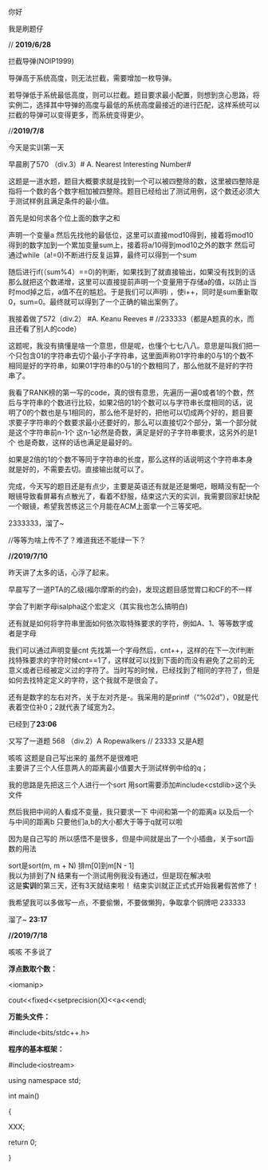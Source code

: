 你好

我是刷题仔

// **2019/6/28**

拦截导弹\(NOIP1999\)

导弹高于系统高度，则无法拦截，需要增加一枚导弹。

若导弹低于系统最低高度，则可以拦截。题目要求最小配置，则想到贪心思路，将实例二，选择其中导弹的高度与最低的系统高度最接近的进行匹配，这样系统可以拦截的导弹可以变得更多，而系统变得更少。

//**2019/7/8**

今天是实训第一天

早晨刷了570 （div.3）\# A. Nearest Interesting Number\#

这题是一道水题，题目大概要求就是找到一个可以被四整除的数，这里被四整除是指将一个数的各个数字相加被四整除。题目已经给出了测试用例，这个数还必须大于测试样例且满足条件的最小值。

首先是如何求各个位上面的数字之和

声明一个变量a 然后先找他的最低位，这里可以直接mod10得到，接着将mod10得到的数字加到一个累加变量sum上，接着将a/10得到mod10之外的数字 然后可通过while（a!=0\)不断进行反复运算，最终可以得到一个sum

随后进行if\(（sum%4）==0\)的判断，如果找到了就直接输出，如果没有找到的话那么就把这个数递增，这里可以直接提前声明一个变量用于存储a的值，以防止当时mod掉之后，a值不在的尴尬。于是我们可以声明i ，使i++，同时是sum重新取0，sum=0。最终就可以得到了一个正确的输出案例了。

我接着做了572（div.2） \#A. Keanu Reeves \#  //233333（都是A题真的水，而且还看了别人的code）

这题呢，我没有搞懂是啥一个意思，但是呢，也懂个七七八八。意思是叫我们把一个只包含01的字符串去切个最小子字符串，这里面声称01字符串的0与1的个数不相同是好的字符串，如果01字符串的0与1的个数相同了，那么他就不是好的字符串了。

我看了RANK榜的第一写的code，真的很有意思，先遍历一遍0或者1的个数，然后与字符串的个数进行比较，如果2倍的1的个数可以与字符串长度相同的话，说明了0的个数也是与1相同的，那么他不是好的，把他可以切成两个好的，题目要求要子字符串的个数要求最小还要好的，那么可以直接切2个部分，第一个部分就是这个字符串前n-1个 这n-1必然是奇数，满足是好的子字符串要求，这另外的是1个 也是奇数，这样的话也满足是最好的。

如果是2倍的1的个数不等同于字符串的长度，那么这样的话说明这个字符串本身就是好的，不需要去切。直接输出就可以了。

完成，今天写的题目还是有点少，主要是英语还有就是还是懒吧，眼睛没有配一个眼镜导致看屏幕有点散光了，看着不舒服，结束这六天的实训，我需要回家赶快配一个眼镜，希望我苦练这三个月能在ACM上面拿一个三等奖吧。

2333333，溜了~

//等等为啥上传不了？难道我还不能绿一下？

**//2019/7/10**

昨天讲了太多的话，心浮了起来。

早晨写了一道PTA的乙级\(福尔摩斯的约会\)，发现这题目感觉胃口和CF的不一样

学会了判断字母isalpha这个宏定义（其实我也怎么搞明白\)

还有就是如何将字符串里面如何依次取特殊要求的字符，例如A、1、等等数字或者是字母

我们可以通过声明变量cnt 先找第一个字母然后，cnt++，这样的在下一次if判断找特殊要求的字符时候cnt==1了，这样就可以找到下面的而没有避免了之前的无意义或者已经被定义过的字符了。当时写的时候，已经找到了相同的字符了，但是如何去找特定定义的字符，这个我就不是很会了。

还有是数字的左右对齐，关于左对齐是-。我采用的是printf（“%02d”），0就是代表着空位补0；2就代表了域宽为2。

已经到了**23:06**

又写了一道题 568 （div.2）A  Ropewalkers // 23333 又是A题

咳咳 这题是自己写出来的 虽然不是很难吧  
主要讲了三个人任意两人的距离最小值要大于测试样例中给的q；

我的思路是先把这三个人进行一个sort 用sort需要添加\#include&lt;cstdlib&gt;这个头文件

然后我把中间的人看成不变量，我只要求一下 中间和第一个的距离a 以及后一个与中间的距离b 只要他们a,b的大小都大于等于q就可以啦

因为是自己写的 所以感悟不是很多，但是中间就是出了一个小插曲，关于sort函数的用法

sort是sort\(m, m + N\) 排m\[0\]到m\[N - 1\]  
  我以为排到了N 结果有一个测试用例我没有通过，但是现在解决啦  
这是**实训**的第三天，还有3天就结束啦！ 结束实训就正正式式开始我暑假苦修了！

我希望我可以多做写一点，不要偷懒，不要做懒狗，争取拿个铜牌吧 233333

溜了~ **23:17**

**//2019/7/18**

咳咳 不多说了

**浮点数取个数：**

&lt;iomanip&gt;

cout&lt;&lt;fixed&lt;&lt;setprecision\(X\)&lt;&lt;a&lt;&lt;endl;

**万能头文件：**

\#include&lt;bits/stdc++.h&gt;

**程序的基本框架：**

\#include&lt;iostream&gt;

using namespace std;

int main\(\)

{

XXX;

return 0;

}



